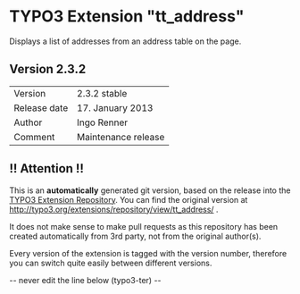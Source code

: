 # TYPO3 Extension "tt_address"
Displays a list of addresses from an address table on the page.

## Version 2.3.2




<table>
	<tr><td>Version</td><td>2.3.2 stable</td></tr>
	<tr><td>Release date</td><td>17. January 2013</td></tr>
	<tr><td>Author</td><td>Ingo Renner</td></tr>
	<tr><td>Comment</td><td>Maintenance release</td></tr>
</table>

## !! Attention !!
This is an **automatically** generated git version, based on the release into the [TYPO3 Extension Repository](http://www.typo3.org/extensions/).
You can find the original version at http://typo3.org/extensions/repository/view/tt_address/ .

It does not make sense to make pull requests as this repository has been created automatically from 3rd party, not from the original author(s).

Every version of the extension is tagged with the version number, therefore you can switch quite easily between different versions.


-- never edit the line below (typo3-ter) --